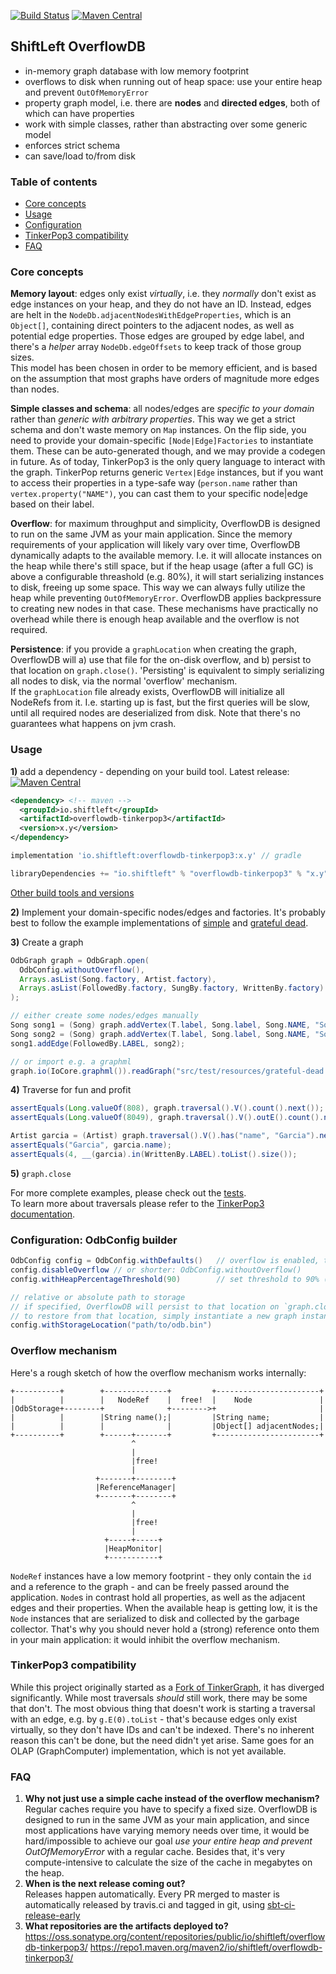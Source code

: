 [![Build Status](https://travis-ci.org/ShiftLeftSecurity/overflowdb.svg?branch=master)](https://travis-ci.org/ShiftLeftSecurity/overflowdb)
[![Maven Central](https://maven-badges.herokuapp.com/maven-central/io.shiftleft/overflowdb-tinkerpop3/badge.svg)](https://maven-badges.herokuapp.com/maven-central/io.shiftleft/overflowdb-tinkerpop3)

## ShiftLeft OverflowDB
* in-memory graph database with low memory footprint
* overflows to disk when running out of heap space: use your entire heap and prevent `OutOfMemoryError`
* property graph model, i.e. there are **nodes** and **directed edges**, both of which can have properties
* work with simple classes, rather than abstracting over some generic model <!-- and using a query language a la sql/gremlin/cql/cypher/... -->
* enforces strict schema
* can save/load to/from disk

### Table of contents
<!--  
markdown-toc --maxdepth 2 --no-firsth1 README.md
https://github.com/jonschlinkert/markdown-toc
-->
- [Core concepts](#core-concepts)
- [Usage](#usage)
- [Configuration](#configuration)
- [TinkerPop3 compatibility](#tinkerpop3-compatibility)
- [FAQ](#faq)

### Core concepts
**Memory layout**: edges only exist *virtually*, i.e. they *normally* don't exist as edge instances on your heap, 
and they do not have an ID. Instead, edges are helt in the `NodeDb.adjacentNodesWithEdgeProperties`, which is an `Object[]`, 
containing direct pointers to the adjacent nodes, as well as potential edge properties. Those edges are grouped by edge label, 
and there's a _helper_ array `NodeDb.edgeOffsets` to keep track of those group sizes.  
This model has been chosen in order to be memory efficient, and is based on the assumption that most graphs have orders of magnitude more edges than nodes.   

**Simple classes and schema**: all nodes/edges are *specific to your domain* rather than *generic with arbitrary properties*. 
This way we get a strict schema and don't waste memory on `Map` instances. On the flip side, you need to provide your domain-specific
`[Node|Edge]Factories` to instantiate them. These can be auto-generated though, and we may provide a codegen in future. 
As of today, TinkerPop3 is the only query language to interact with the graph. TinkerPop returns generic `Vertex|Edge` instances,
but if you want to access their properties in a type-safe way (`person.name` rather than `vertex.property("NAME")`, you can cast 
them to your specific node|edge based on their label. 

**Overflow**: for maximum throughput and simplicity, OverflowDB is designed to run on the same JVM as your 
main application. Since the memory requirements of your application will likely vary over time, OverflowDB dynamically adapts 
to the available memory. I.e. it will allocate instances on the heap while there's still space, but if the heap usage (after a full GC)
is above a configurable threashold (e.g. 80%), it will start serializing instances to disk, freeing up some space. 
This way we can always fully utilize the heap while preventing `OutOfMemoryError`. OverflowDB applies backpressure to creating 
new nodes in that case. These mechanisms have practically no overhead while there is enough heap available and the overflow is not required.  

**Persistence**: if you provide a `graphLocation` when creating the graph, OverflowDB will a) use that file for the on-disk overflow,
and b) persist to that location on `graph.close()`. 'Persisting' is equivalent to simply serializing all nodes to disk, via the 
normal 'overflow' mechanism.  
If the `graphLocation` file already exists, OverflowDB will initialize all NodeRefs from it. I.e. starting up is fast, but the first
 queries will be slow, until all required nodes are deserialized from disk. 
Note that there's no guarantees what happens on jvm crash.

### Usage
**1)** add a dependency - depending on your build tool. Latest release: [![Maven Central](https://maven-badges.herokuapp.com/maven-central/io.shiftleft/overflowdb-tinkerpop3/badge.svg)](https://maven-badges.herokuapp.com/maven-central/io.shiftleft/overflowdb-tinkerpop3)
```xml
<dependency> <!-- maven -->
  <groupId>io.shiftleft</groupId>
  <artifactId>overflowdb-tinkerpop3</artifactId>
  <version>x.y</version>
</dependency>
```
```groovy
implementation 'io.shiftleft:overflowdb-tinkerpop3:x.y' // gradle
```
```scala
libraryDependencies += "io.shiftleft" % "overflowdb-tinkerpop3" % "x.y" // sbt
```
[Other build tools and versions](https://search.maven.org/search?q=g:io.shiftleft%20AND%20a:overflowdb-tinkerpop3&core=gav)

**2)** Implement your domain-specific nodes/edges and factories. It's probably best to follow the example implementations 
of [simple](https://github.com/ShiftLeftSecurity/overflowdb/tree/master/tinkerpop3/src/test/java/io/shiftleft/overflowdb/testdomains/simple) 
and [grateful dead](https://github.com/ShiftLeftSecurity/overflowdb/tree/master/tinkerpop3/src/test/java/io/shiftleft/overflowdb/testdomains/gratefuldead).

**3)** Create a graph
```java
OdbGraph graph = OdbGraph.open(
  OdbConfig.withoutOverflow(),
  Arrays.asList(Song.factory, Artist.factory),
  Arrays.asList(FollowedBy.factory, SungBy.factory, WrittenBy.factory)
);

// either create some nodes/edges manually
Song song1 = (Song) graph.addVertex(T.label, Song.label, Song.NAME, "Song 1");
Song song2 = (Song) graph.addVertex(T.label, Song.label, Song.NAME, "Song 2");
song1.addEdge(FollowedBy.LABEL, song2);

// or import e.g. a graphml
graph.io(IoCore.graphml()).readGraph("src/test/resources/grateful-dead.xml");
```

**4)** Traverse for fun and profit
```java
assertEquals(Long.valueOf(808), graph.traversal().V().count().next());
assertEquals(Long.valueOf(8049), graph.traversal().V().outE().count().next());

Artist garcia = (Artist) graph.traversal().V().has("name", "Garcia").next();
assertEquals("Garcia", garcia.name);
assertEquals(4, __(garcia).in(WrittenBy.LABEL).toList().size());
```

**5)** `graph.close`

For more complete examples, please check out the [tests](https://github.com/ShiftLeftSecurity/overflowdb/tree/master/tinkerpop3/src/test/java/io/shiftleft/overflowdb).  
To learn more about traversals please refer to the [TinkerPop3 documentation](http://tinkerpop.apache.org/docs/current/reference/).

### Configuration: OdbConfig builder
```java
OdbConfig config = OdbConfig.withDefaults()   // overflow is enabled, threshold is 80% of heap (after full GC)
config.disableOverflow // or shorter: OdbConfig.withoutOverflow() 
config.withHeapPercentageThreshold(90)        // set threshold to 90% (after full GC)

// relative or absolute path to storage
// if specified, OverflowDB will persist to that location on `graph.close()`
// to restore from that location, simply instantiate a new graph instance with the same setting 
config.withStorageLocation("path/to/odb.bin") 
```
    
### Overflow mechanism
Here's a rough sketch of how the overflow mechanism works internally: <!-- http://asciiflow.com -->
```
+----------+        +--------------+         +-----------------------+
|          |        |   NodeRef    |  free!  |    Node               |
|OdbStorage+--------+              +-------->+                       |
|          |        |String name();|         |String name;           |
|          |        |              |         |Object[] adjacentNodes;|
+----------+        +------+-------+         +-----------------------+
                           ^
                           |
                           |free!
                           |
                   +-------+--------+
                   |ReferenceManager|
                   +-------+--------+
                           ^
                           |
                           |free!
                           |
                     +-----+-----+
                     |HeapMonitor|
                     +-----------+

```
`NodeRef` instances have a low memory footprint - they only contain the `id` and a reference to the graph - and can be freely passed 
around the application. `Node`s in contrast hold all properties, as well as the adjacent edges and their properties. When the available
heap is getting low, it is the `Node` instances that are serialized to disk and collected by the garbage collector. That's why you should 
never hold a (strong) reference onto them in your main application: it would inhibit the overflow mechanism.   

### TinkerPop3 compatibility
While this project originally started as a [Fork of TinkerGraph](https://github.com/ShiftLeftSecurity/tinkergraph-gremlin/), 
it has diverged significantly. While most traversals *should* still work, there may be some that don't. The most obvious thing 
that doesn't work is starting a traversal with an edge, e.g. by `g.E(0).toList` - that's because edges only exist virtually, 
so they don't have IDs and can't be indexed. There's no inherent reason this can't be done, but the need didn't yet arise. 
Same goes for an OLAP (GraphComputer) implementation, which is not yet available.

### FAQ
1. **Why not just use a simple cache instead of the overflow mechanism?**  
Regular caches require you have to specify a fixed size. OverflowDB is designed to run in the same JVM as your main application, and since 
most applications have varying memory needs over time, it would be hard/impossible to achieve our goal *use your entire heap and prevent OutOfMemoryError* 
with a regular cache. Besides that, it's very compute-intensive to calculate the size of the cache in megabytes on the heap. 
1. **When is the next release coming out?**  
Releases happen automatically. Every PR merged to master is automatically released by travis.ci and tagged in git, using [sbt-ci-release-early](https://github.com/ShiftLeftSecurity/sbt-ci-release-early)
1. **What repositories are the artifacts deployed to?**   
https://oss.sonatype.org/content/repositories/public/io/shiftleft/overflowdb-tinkerpop3/
https://repo1.maven.org/maven2/io/shiftleft/overflowdb-tinkerpop3/
